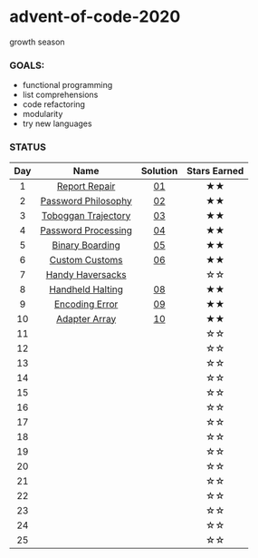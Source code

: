 # advent-of-code-2020
growth season

### GOALS:
* functional programming
* list comprehensions
* code refactoring
* modularity
* try new languages

### STATUS

| Day | Name | Solution | Stars Earned |
| :------: | :-------------------: | :--------------: | :--------------: |
| 1 | [Report Repair](https://adventofcode.com/2020/day/1) | [01](day01/report-repair.py) | ★★ |
| 2 | [Password Philosophy](https://adventofcode.com/2020/day/2) | [02](day02/password-philosophy.py) | ★★ |
| 3 | [Toboggan Trajectory](https://adventofcode.com/2020/day/3) | [03](day03/toboggan-trajectory.py) | ★★ |
| 4 | [Password Processing](https://adventofcode.com/2020/day/4) | [04](day04/password-processing.py) | ★★ |
| 5 | [Binary Boarding](https://adventofcode.com/2020/day/5) | [05](day05/binary-boarding.py) | ★★ |
| 6 | [Custom Customs](https://adventofcode.com/2020/day/6) | [06](day06/custom-customs.py) | ★★ |
| 7 | [Handy Haversacks](https://adventofcode.com/2020/day/7) |  | ☆☆ |
| 8 | [Handheld Halting](https://adventofcode.com/2020/day/8) | [08](day08/handheld-halting.py) | ★★ |
| 9 | [Encoding Error](https://adventofcode.com/2020/day/9) | [09](day09/encoding-error.py) | ★★ |
| 10 | [Adapter Array](https://adventofcode.com/2020/day/10) | [10](day10/adapter-array.py) | ★★ |
| 11 |  |  | ☆☆ |
| 12 |  |  | ☆☆ |
| 13 |  |  | ☆☆ |
| 14 |  |  | ☆☆ |
| 15 |  |  | ☆☆ |
| 16 |  |  | ☆☆ |
| 17 |  |  | ☆☆ |
| 18 |  |  | ☆☆ |
| 19 |  |  | ☆☆ |
| 20 |  |  | ☆☆ |
| 21 |  |  | ☆☆ |
| 22 |  |  | ☆☆ |
| 23 |  |  | ☆☆ |
| 24 |  |  | ☆☆ |
| 25 |  |  | ☆☆ |
